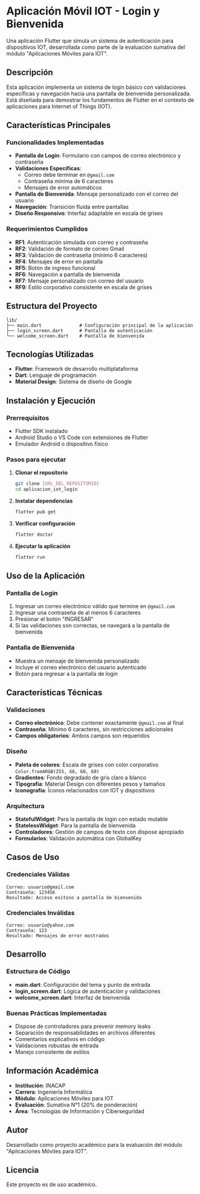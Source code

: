 # Aplicación Móvil IOT - Login y Bienvenida

Una aplicación Flutter que simula un sistema de autenticación para dispositivos IOT, desarrollada como parte de la evaluación sumativa del módulo "Aplicaciones Móviles para IOT".

## Descripción

Esta aplicación implementa un sistema de login básico con validaciones específicas y navegación hacia una pantalla de bienvenida personalizada. Está diseñada para demostrar los fundamentos de Flutter en el contexto de aplicaciones para Internet of Things (IOT).

## Características Principales

### Funcionalidades Implementadas

- **Pantalla de Login**: Formulario con campos de correo electrónico y contraseña
- **Validaciones Específicas**:
  - Correo debe terminar en `@gmail.com`
  - Contraseña mínima de 6 caracteres
  - Mensajes de error automáticos
- **Pantalla de Bienvenida**: Mensaje personalizado con el correo del usuario
- **Navegación**: Transición fluida entre pantallas
- **Diseño Responsivo**: Interfaz adaptable en escala de grises

### Requerimientos Cumplidos

- **RF1**: Autenticación simulada con correo y contraseña
- **RF2**: Validación de formato de correo Gmail
- **RF3**: Validación de contraseña (mínimo 6 caracteres)
- **RF4**: Mensajes de error en pantalla
- **RF5**: Botón de ingreso funcional
- **RF6**: Navegación a pantalla de bienvenida
- **RF7**: Mensaje personalizado con correo del usuario
- **RF9**: Estilo corporativo consistente en escala de grises

## Estructura del Proyecto

```
lib/
├── main.dart              # Configuración principal de la aplicación
├── login_screen.dart      # Pantalla de autenticación
└── welcome_screen.dart    # Pantalla de bienvenida
```

## Tecnologías Utilizadas

- **Flutter**: Framework de desarrollo multiplataforma
- **Dart**: Lenguaje de programación
- **Material Design**: Sistema de diseño de Google

## Instalación y Ejecución

### Prerrequisitos

- Flutter SDK instalado
- Android Studio o VS Code con extensiones de Flutter
- Emulador Android o dispositivo físico

### Pasos para ejecutar

1. **Clonar el repositorio**
   ```bash
   git clone [URL_DEL_REPOSITORIO]
   cd aplicacion_iot_login
   ```

2. **Instalar dependencias**
   ```bash
   flutter pub get
   ```

3. **Verificar configuración**
   ```bash
   flutter doctor
   ```

4. **Ejecutar la aplicación**
   ```bash
   flutter run
   ```

## Uso de la Aplicación

### Pantalla de Login

1. Ingresar un correo electrónico válido que termine en `@gmail.com`
2. Ingresar una contraseña de al menos 6 caracteres
3. Presionar el botón "INGRESAR"
4. Si las validaciones son correctas, se navegará a la pantalla de bienvenida

### Pantalla de Bienvenida

- Muestra un mensaje de bienvenida personalizado
- Incluye el correo electrónico del usuario autenticado
- Botón para regresar a la pantalla de login

## Características Técnicas

### Validaciones

- **Correo electrónico**: Debe contener exactamente `@gmail.com` al final
- **Contraseña**: Mínimo 6 caracteres, sin restricciones adicionales
- **Campos obligatorios**: Ambos campos son requeridos

### Diseño

- **Paleta de colores**: Escala de grises con color corporativo `Color.fromARGB(255, 66, 60, 60)`
- **Gradientes**: Fondo degradado de gris claro a blanco
- **Tipografía**: Material Design con diferentes pesos y tamaños
- **Iconografía**: Íconos relacionados con IOT y dispositivos

### Arquitectura

- **StatefulWidget**: Para la pantalla de login con estado mutable
- **StatelessWidget**: Para la pantalla de bienvenida
- **Controladores**: Gestión de campos de texto con dispose apropiado
- **Formularios**: Validación automática con GlobalKey

## Casos de Uso

### Credenciales Válidas
```
Correo: usuario@gmail.com
Contraseña: 123456
Resultado: Acceso exitoso a pantalla de bienvenida
```

### Credenciales Inválidas
```
Correo: usuario@yahoo.com
Contraseña: 123
Resultado: Mensajes de error mostrados
```

## Desarrollo

### Estructura de Código

- **main.dart**: Configuración del tema y punto de entrada
- **login_screen.dart**: Lógica de autenticación y validaciones
- **welcome_screen.dart**: Interfaz de bienvenida

### Buenas Prácticas Implementadas

- Dispose de controladores para prevenir memory leaks
- Separación de responsabilidades en archivos diferentes
- Comentarios explicativos en código
- Validaciones robustas de entrada
- Manejo consistente de estilos

## Información Académica

- **Institución**: INACAP
- **Carrera**: Ingeniería Informática
- **Módulo**: Aplicaciones Móviles para IOT
- **Evaluación**: Sumativa N°1 (20% de ponderación)
- **Área**: Tecnologías de Información y Ciberseguridad

## Autor

Desarrollado como proyecto académico para la evaluación del módulo "Aplicaciones Móviles para IOT".

## Licencia

Este proyecto es de uso académico.